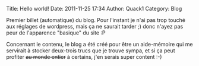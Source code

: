 Title: Hello world!
Date: 2011-11-25 17:34
Author: Quack1
Category: Blog

Premier billet (automatique) du blog. Pour l'instant je n'ai pas trop touché aux réglages de wordpress, mais ça ne saurait tarder ;) donc n'ayez pas peur de l'apparence "basique" du site :P

Concernant le contenu, le blog a été créé pour être un aide-mémoire qui me servirait à stocker deux-trois trucs que je trouve sympa, et si ça peut profiter ~~au monde entier~~ à certains, j'en serais super content :-)

